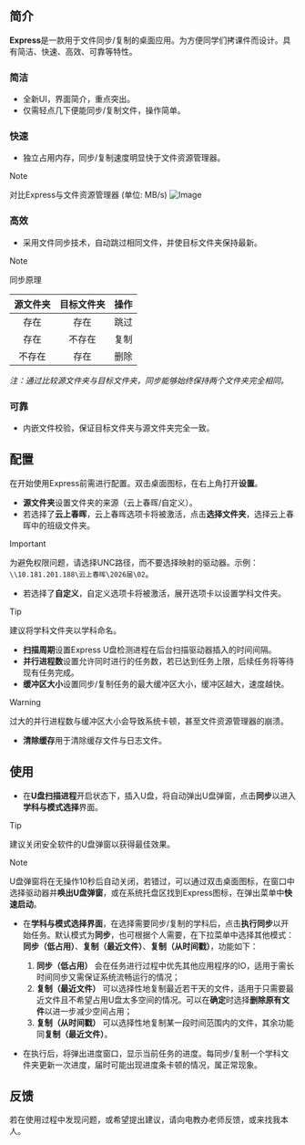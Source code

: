 ## 简介

**Express**是一款用于文件同步/复制的桌面应用。为方便同学们拷课件而设计。具有简洁、快速、高效、可靠等特性。

### 简洁

- 全新UI，界面简介，重点突出。
- 仅需轻点几下便能同步/复制文件，操作简单。

### 快速

- 独立占用内存，同步/复制速度明显快于文件资源管理器。
 
> [!NOTE]
> 对比Express与文件资源管理器 (单位: MB/s)
> ![Image](https://github.com/user-attachments/assets/c82babe9-fbed-4bcc-a759-14a5622c1b08)

### 高效

- 采用文件同步技术，自动跳过相同文件，并使目标文件夹保持最新。
 
> [!NOTE]
> 同步原理
>
> |源文件夹|目标文件夹|操作|
> |:-:|:-:|:-:|
> |存在|存在|跳过|
> |存在|不存在|复制|
> |不存在|存在|删除|
>
> *注：通过比较源文件夹与目标文件夹，同步能够始终保持两个文件夹完全相同。*

### 可靠

- 内嵌文件校验，保证目标文件夹与源文件夹完全一致。

## 配置

在开始使用Express前需进行配置。双击桌面图标，在右上角打开**设置**。

- **源文件夹**设置文件夹的来源（云上春晖/自定义）。
- 若选择了**云上春晖**，云上春晖选项卡将被激活，点击**选择文件夹**，选择云上春晖中的班级文件夹。

> [!IMPORTANT]
> 为避免权限问题，请选择UNC路径，而不要选择映射的驱动器。示例：`\\10.181.201.188\云上春晖\2026届\02`。

- 若选择了**自定义**，自定义选项卡将被激活，展开选项卡以设置学科文件夹。

> [!TIP]
> 建议将学科文件夹以学科命名。

- **扫描周期**设置Express U盘检测进程在后台扫描驱动器插入的时间间隔。
- **并行进程数**设置允许同时进行的任务数，若已达到任务上限，后续任务将等待现有任务完成。
- **缓冲区大小**设置同步/复制任务的最大缓冲区大小，缓冲区越大，速度越快。

> [!WARNING]
> 过大的并行进程数与缓冲区大小会导致系统卡顿，甚至文件资源管理器的崩溃。

- **清除缓存**用于清除缓存文件与日志文件。

## 使用

- 在**U盘扫描进程**开启状态下，插入U盘，将自动弹出U盘弹窗，点击**同步**以进入**学科与模式选择**界面。

> [!TIP]
> 建议关闭安全软件的U盘弹窗以获得最佳效果。

> [!NOTE]
> U盘弹窗将在无操作10秒后自动关闭，若错过，可以通过双击桌面图标，在窗口中选择驱动器并**唤出U盘弹窗**，或在系统托盘区找到Express图标，在弹出菜单中**快速启动**。

- 在**学科与模式选择界面**，在选择需要同步/复制的学科后，点击**执行同步**以开始任务。默认模式为**同步**，也可根据个人需要，在下拉菜单中选择其他模式：**同步（低占用）**、**复制（最近文件）**、**复制（从时间戳）**，功能如下：

  1. **同步（低占用）** 会在任务进行过程中优先其他应用程序的IO，适用于需长时间同步又需保证系统流畅运行的情况；
  2. **复制（最近文件）** 可以选择性地复制最近若干天的文件，适用于只需要最近文件且不希望占用U盘太多空间的情况。可以在**确定**时选择**删除原有文件**以进一步减少空间占用；
  3. **复制（从时间戳）** 可以选择性地复制某一段时间范围内的文件，其余功能同**复制（最近文件）**。

- 在执行后，将弹出进度窗口，显示当前任务的进度。每同步/复制一个学科文件夹更新一次进度，届时可能出现进度条卡顿的情况，属正常现象。

## 反馈

若在使用过程中发现问题，或希望提出建议，请向电教办老师反馈，或来找我本人。
